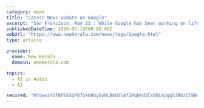 ```yaml
---
category: news
title: "Latest News Update on Google"
excerpt: "San Francisco, May 21 : While Google has been working on life-like version of its spoken Artificial Intelligence (AI ... has quit the company to join rival Waymo owned by Google's parent company ..."
publishedDateTime: 2020-05-19T00:00:00Z
webUrl: "https://www.newkerala.com/news/tags/Google.html"
type: article

provider:
  name: New Kerala
  domain: newkerala.com

topics:
  - AI in Autos
  - AI

secured: "H7qwoiYOfBPEEXqP87GX88hyEn0LBmUdlAfZHqhKdICx00L4pgqSJRbzQTmBvodeKd84iRYgYxA/srcwTGJCwY7KJhAV4L67TdcIbSdNAJbKGND2yaeqg9DhaK+3e1lvYi98IeK5tCEZdUBPVGSggytmvtrVBIfxjKfKlXJy03nWYJHKP6qlm3U+LTr1WOERtcyeQe1FXV5eq7O+r1WlByrXHrwmyoremAkpWUxCV3jLtpqkbQ5kBDyYeHfrKgpFB1RiatWgArLa1VuqTxW7JBIoHluodQEhIT+Cx5PARB3UoL1Ck5XohIA5VLt4G6vq;cLj248DwSYFjT7yQtKmKzQ=="
---
```


